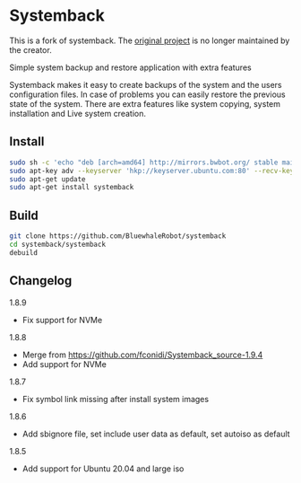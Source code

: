 # Systemback

This is a fork of systemback. The [original project](https://launchpad.net/systemback) is no longer maintained by the creator.

Simple system backup and restore application with extra features

Systemback makes it easy to create backups of the system and the users configuration files. In case of problems you can easily restore the previous state of the system. There are extra features like system copying, system installation and Live system creation.

## Install

```bash
sudo sh -c 'echo "deb [arch=amd64] http://mirrors.bwbot.org/ stable main" > /etc/apt/sources.list.d/systemback.list'
sudo apt-key adv --keyserver 'hkp://keyserver.ubuntu.com:80' --recv-key 50B2C005A67B264F
sudo apt-get update
sudo apt-get install systemback
```

## Build

```bash
git clone https://github.com/BluewhaleRobot/systemback
cd systemback/systemback
debuild
```

## Changelog

1.8.9

- Fix support for NVMe

1.8.8

- Merge from https://github.com/fconidi/Systemback_source-1.9.4
- Add support for NVMe

1.8.7

- Fix symbol link missing after install system images

1.8.6

- Add sbignore file, set include user data as default, set autoiso as default

1.8.5

- Add support for Ubuntu 20.04 and large iso
